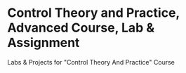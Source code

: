 Control Theory and Practice, Advanced Course, Lab & Assignment
=======================

Labs &amp; Projects for "Control Theory And Practice" Course
